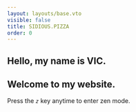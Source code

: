 ```yaml
---
layout: layouts/base.vto
visible: false
title: SIDIOUS.PIZZA
order: 0
---
```


<style>
    picture {
        mix-blend-mode: difference;
    }
</style>

<h2>Hello, my name is VIC.</h2>
<h2>Welcome to my website.</h2>

<picture class="no-border">
    <!--<img width=400 src="assets/images/vic.gif">-->
</picture>

Press the <em>`z`</em> key anytime to enter zen mode.
